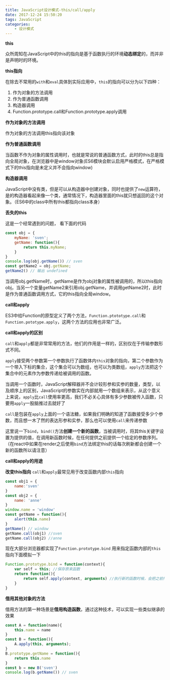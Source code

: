 ```yaml
---
title: JavaScript设计模式-this/call/apply
date: 2017-12-24 15:50:20
tags: JavaScript
categories: 
	- 设计模式
---
```

**this**

众所周知在JavaScript中的this的指向是基于函数执行的环境**动态绑定**的，而并非是声明时的环境。

**this指向**

在除去不常用的`with`和`eval`具体到实际应用中，`this`的指向可以分为以下四种：
1. 作为对象的方法调用
2. 作为普通函数调用
3. 构造器调用
4. Function.prototype.call和Function.prototype.apply调用
<!-- more -->
**作为对象的方法调用**

作为对象的方法调用this指向该对象

**作为普通函数调用**

当函数不作为对象的属性调用时，也就是常说的普通函数方式，此时的this总是指向全局对象，在浏览器中是window对象(ES6模块会默认启用严格模式，在严格模式下的this指向是未定义并不会指向window)

**构造器调用**

JavaScript中没有类，但是可以从构造器中创建对象，同时也提供了`new`运算符，是的构造器看起来像一个类，通常情况下，构造器里面的this就只想返回的这个对象。（ES6中的class中所有this都指向class本身）

**丢失的this**

这是一个经常遇到的问题， 看下面的代码

```js
const obj = {
	myName: 'sven';
	getName: function(){
		return this.myName;
	}
}
console.log(obj.getName()) // sven
const getName2 = obj.getName;
getName2() // 输出 undefined

```
当调用obj.getName时，getName是作为obj对象的属性被调用的，所以this指向obj，当另一个变量getName2来引用obj.getName，并调用getName2时，此时是作为普通函数调用方式，它的this指向全局window。

**call和apply**

ES3中给Function的原型定义了两个方法，`Function.ptototype.call`和`Function.pototype.apply`，这两个方法的应用也非常广泛。

**call和apply的区别**

`call`和`apply`都是非常常用的方法，他们的作用是一样的，区别仅在于传输参数形式不同。

`apply`接受两个参数第一个参数执行了函数体内`this`对象的指向，第二个参数作为一个带入下标的集合，这个集合可以为数组，也可以为类数组，`apply`方法把这个集合中的元素作为参数传递给被调用的函数。

当调用一个函数时，JavaScript解释器并不会计较形参和实参的数量，类型，以及顺序上的区别，JavaScript的参数实在内部就用一个数组来表示，从这个意义上来说，`apply`比`call`使用率更高，我们不必关心具体有多少参数被传入函数，只要用`apply`一股脑推过去就好了

`call`是包装在`apply`上面的一个语法糖，如果我们明确的知道了函数接受多少个参数，而且想一木了然的表达形参和实参，那么也可以使用`call`来传递参数

这里说一下`bind`，`bind()`方法**创建一个新的函数**，当被调用时，将其this关键字设置为提供的值，在调用新函数时候，在任何提供之前提供一个给定的参数序列。（在react中如果在render之后使用`bind`方法绑定this的话每次刷新都会创建一个新的函数所以请注意）

**call和apply的用途**

**改变this指向**
`call`和`apply`最常见用于改变函数内部`this`指向

```js
const obj1 = {
	name:'sven'
}
const obj2 = {
	name: 'anne'
}
window.name = 'window'
const getName = function(){
	alert(this.name)
}
getName() // window
getName.call(obj1) //sven
getName.call(obj2) //anne
```
现在大部分浏览器都实现了`Function.prototype.bind` 用来指定函数内部的`this`指向下面模拟一下

```js
Function.prototype.bind = function(context){
	var self = this; //保存原来函数
	return function(){
		return self.apply(context, arguments) //执行新的函数时候，会把之前传入的context当做新函数的体内的this
	}
}
```

**借用其他对象的方法**

借用方法的第一种场景是**借用构造函数**，通过这种技术，可以实现一些类似继承的效果

```js
const A = function(name){
	this.name = name
}
const B = function(){
	A.apply(this, arguments);
}
B.prototype.getName = function(){
	return this.name
}
const b = new B('sven')
console.log(b.getName()) // sven
```







